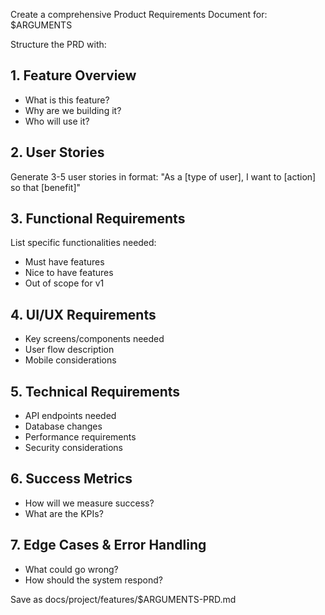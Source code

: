 Create a comprehensive Product Requirements Document for: $ARGUMENTS

Structure the PRD with:

## 1. Feature Overview
- What is this feature?
- Why are we building it?
- Who will use it?

## 2. User Stories
Generate 3-5 user stories in format:
"As a [type of user], I want to [action] so that [benefit]"

## 3. Functional Requirements
List specific functionalities needed:
- Must have features
- Nice to have features
- Out of scope for v1

## 4. UI/UX Requirements
- Key screens/components needed
- User flow description
- Mobile considerations

## 5. Technical Requirements
- API endpoints needed
- Database changes
- Performance requirements
- Security considerations

## 6. Success Metrics
- How will we measure success?
- What are the KPIs?

## 7. Edge Cases & Error Handling
- What could go wrong?
- How should the system respond?

Save as docs/project/features/$ARGUMENTS-PRD.md